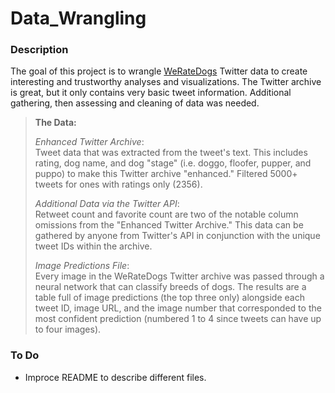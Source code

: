 # Data_Wrangling

### Description

The goal of this project is to wrangle [WeRateDogs](https://twitter.com/dog_rates?ref_src=twsrc%5Egoogle%7Ctwcamp%5Eserp%7Ctwgr%5Eauthor) Twitter data to create interesting and trustworthy analyses and visualizations. The Twitter archive is great, but it only contains very basic tweet information. Additional gathering, then assessing and cleaning of data was needed.

> **The Data:**
> 
> *Enhanced Twitter Archive*:<br>Tweet data that was extracted from the tweet's text. This includes rating, dog name, and dog "stage" (i.e. doggo, floofer, pupper, and puppo) to make this Twitter archive "enhanced." Filtered 5000+ tweets for ones with ratings only (2356).
> 
> *Additional Data via the Twitter API*:<br>Retweet count and favorite count are two of the notable column omissions from the "Enhanced Twitter Archive." This data can be gathered by anyone from Twitter's API in conjunction with the unique tweet IDs within the archive.
> 
> *Image Predictions File*:<br>Every image in the WeRateDogs Twitter archive was passed through a neural network that can classify breeds of dogs. The results are a table full of image predictions (the top three only) alongside each tweet ID, image URL, and the image number that corresponded to the most confident prediction (numbered 1 to 4 since tweets can have up to four images).

### To Do
* Improce README to describe different files.

